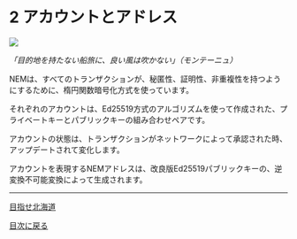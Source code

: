 # 2 アカウントとアドレス

![](https://s3-ap-northeast-1.amazonaws.com/nem-social/blog/0/7000/7600/7611/1542848036%E3%82%B9%E3%82%AF%E3%83%AA%E3%83%BC%E3%83%B3%E3%82%B7%E3%83%A7%E3%83%83%E3%83%88%202018-11-22%208.03.45.png)

*「目的地を持たない船旅に、良い風は吹かない」（モンテーニュ）*

NEMは、すべてのトランザクションが、秘匿性、証明性、非重複性を持つようにするために、楕円関数暗号化方式を使っています。

それぞれのアカウントは、Ed25519方式のアルゴリズムを使って作成された、プライベートキーとパブリックキーの組み合わせペアです。

アカウントの状態は、トランザクションがネットワークによって承認された時、アップデートされて変化します。

アカウントを表現するNEMアドレスは、改良版Ed25519パブリックキーの、逆変換不可能変換によって生成されます。

----

[目指せ北海道](https://nemlog.nem.social/profile/416)

[目次に戻る](https://github.com/naoland/nem-kaitai-shinsho#2-アカウントとアドレス)